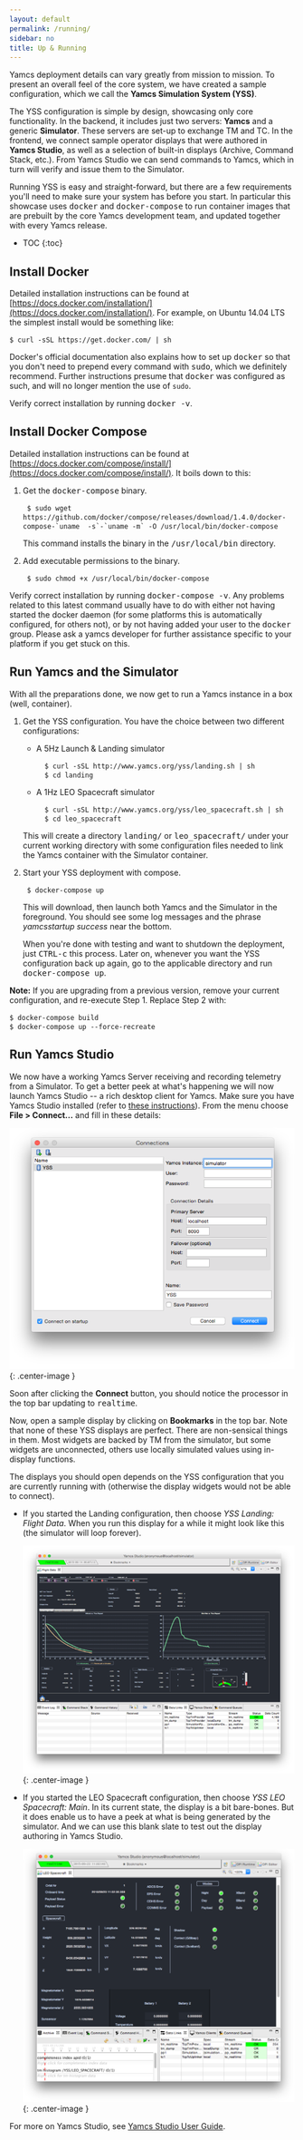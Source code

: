 ```yaml
---
layout: default
permalink: /running/
sidebar: no
title: Up & Running
---
```


Yamcs deployment details can vary greatly from mission to mission. To present an overall feel of the core system, we have created a sample configuration, which we call the **Yamcs Simulation System (YSS)**.

The YSS configuration is simple by design, showcasing only core functionality. In the backend, it includes just two servers: **Yamcs** and a generic **Simulator**. These servers are set-up to exchange TM and TC. In the frontend, we connect sample operator displays that were authored in **Yamcs Studio**, as well as a selection of built-in displays (Archive, Command Stack, etc.). From Yamcs Studio we can send commands to Yamcs, which in turn will verify and issue them to the Simulator.

Running YSS is easy and straight-forward, but there are a few requirements you'll need to make sure your system has before you start. In particular this showcase uses <tt>docker</tt> and <tt>docker-compose</tt> to run container images that are prebuilt by the core Yamcs development team, and updated together with every Yamcs release.

* TOC 
{:toc}

## Install Docker

Detailed installation instructions can be found at [https://docs.docker.com/installation/](https://docs.docker.com/installation/). For example, on Ubuntu 14.04 LTS the simplest install would be something like:

    $ curl -sSL https://get.docker.com/ | sh
    
Docker's official documentation also explains how to set up <tt>docker</tt> so that you don't need to prepend every command with <tt>sudo</tt>, which we definitely recommend. Further instructions presume that <tt>docker</tt> was configured as such, and will no longer mention the use of `sudo`.

Verify correct installation by running <tt>docker -v</tt>. 

## Install Docker Compose

Detailed installation instructions can be found at [https://docs.docker.com/compose/install/](https://docs.docker.com/compose/install/). It boils down to this:

1. Get the <tt>docker-compose</tt> binary.

        $ sudo wget https://github.com/docker/compose/releases/download/1.4.0/docker-compose-`uname  -s`-`uname -m` -O /usr/local/bin/docker-compose

    This command installs the binary in the <tt>/usr/local/bin</tt> directory. 
	
2. Add executable permissions to the binary.

        $ sudo chmod +x /usr/local/bin/docker-compose
        
Verify correct installation by running <tt>docker-compose -v</tt>. Any problems related to this latest command usually have to do with either not having started the docker daemon (for some platforms this is automatically configured, for others not), or by not having added your user to the <tt>docker</tt> group. Please ask a yamcs developer for further assistance specific to your platform if you get stuck on this.
		
## Run Yamcs and the Simulator

With all the preparations done, we now get to run a Yamcs instance in a box (well, container).

1. Get the YSS configuration. You have the choice between two different configurations:

    * A 5Hz Launch &amp; Landing simulator
    
            $ curl -sSL http://www.yamcs.org/yss/landing.sh | sh
            $ cd landing
    
    * A 1Hz LEO Spacecraft simulator

            $ curl -sSL http://www.yamcs.org/yss/leo_spacecraft.sh | sh
            $ cd leo_spacecraft

    This will create a directory <tt>landing/</tt> or <tt>leo_spacecraft/</tt> under your current working directory with some configuration files needed to link the Yamcs container with the Simulator container.

2. Start your YSS deployment with compose.
    
        $ docker-compose up       
    
    This will download, then launch both Yamcs and the Simulator in the foreground. You should see some log messages and the phrase  *yamcsstartup success* near the bottom.
    
    When you're done with testing and want to shutdown the deployment, just <tt>CTRL-c</tt> this process. Later on, whenever you want the YSS configuration back up again, go to the applicable directory and run <tt>docker-compose up</tt>.
    
**Note:** If you are upgrading from a previous version, remove your current configuration, and re-execute Step&nbsp;1. Replace Step&nbsp;2 with:

    $ docker-compose build
    $ docker-compose up --force-recreate


## Run Yamcs Studio

We now have a working Yamcs Server receiving and recording telemetry from a Simulator. To get a better peek at what's happening we will now launch Yamcs Studio -- a rich desktop client for Yamcs. Make sure you have Yamcs Studio installed (refer to [these instructions](/docs/studio/installation)). From the menu choose **File > Connect...** and fill in these details:

![YSS Connection](/assets/yss-connect.png){: .center-image }

Soon after clicking the **Connect** button, you should notice the processor in the top bar updating to <tt>realtime</tt>.

Now, open a sample display by clicking on **Bookmarks** in the top bar. Note that none of these YSS displays are perfect. There are non-sensical things in them. Most widgets are backed by TM from the simulator, but some widgets are unconnected, others use locally simulated values using in-display functions. 

The displays you should open depends on the YSS configuration that you are currently running with (otherwise the display widgets would not be able to connect).

* If you started the Landing configuration, then choose *YSS Landing: Flight Data*.  When you run this display for a while it might look like this (the simulator will loop forever).

    ![YSS Flight Data](/assets/yss-flight-data.png){: .center-image }
    
* If you started the LEO Spacecraft configuration, then choose *YSS LEO Spacecraft: Main*. In its current state, the display is a bit bare-bones. But it does enable us to have a peek at what is being generated by the simulator. And we can use this blank slate to test out the display authoring in Yamcs Studio.

    ![YSS Flight Data](/assets/yss-leo-spacecraft.png){: .center-image }

For more on Yamcs Studio, see [Yamcs Studio User Guide](/docs/studio/).
